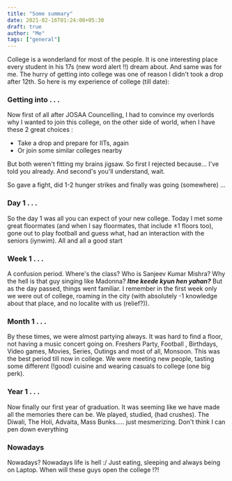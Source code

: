 ```yaml
---
title: "Some summary"
date: 2021-02-16T01:24:08+05:30
draft: true
author: "Me"
tags: ["general"]
---
```


College is a wonderland for most of the people. It is one interesting place every student in his 17s (new word alert !!) dream about. And same was for me. The hurry of getting into college was one of reason I didn't took a drop after 12th. So here is my experience of college (till date):

### Getting into . . .

Now first of all after JOSAA Councelling, I had to convince my overlords why I wanted to join this college, on the other side of world, when I have these 2 great choices :

- Take a drop and prepare for IITs, again
- Or join some similar colleges nearby

But both weren't fitting my brains jigsaw. So first I rejected because... I've told you already. And second's you'll understand, wait.

So gave a fight, did 1-2 hunger strikes and finally was going (somewhere) ...

### Day 1 . . .

So the day 1 was all you can expect of your new college. Today I met some great floormates (and when I say floormates, that include ±1 floors too), gone out to play football and guess what, had an interaction with the seniors (iynwim). All and all a good start

### Week 1 . . . 

A confusion period. Where's the class? Who is Sanjeev Kumar Mishra? Why the hell is that guy singing like Madonna? ***Itne keede kyun hen yahan?***
But as the day passed, things went familiar. I remember in the first week only we were out of college, roaming in the city (with absolutely -1 knowledge about that place, and no localite with us (relief?)).

### Month 1 . . .

By these times, we were almost partying always. It was hard to find a floor, not having a music concert going on. Freshers Party, Football , Birthdays, Video games, Movies, Series, Outings and most of all, Monsoon. This was the best period till now in college. We were meeting new people, tasting some different (!good) cuisine and wearing casuals to college (one big perk). 

### Year 1 . . .

Now finally our first year of graduation. It was seeming like we have made all the memories there can be. We played, studied, (had crushes). The Diwali, The Holi, Advaita, Mass Bunks..... just mesmerizing. Don't think I can pen down everything 

### Nowadays

Nowadays? Nowadays life is hell :/ Just eating, sleeping and always being on Laptop. When will these guys open the college !?!
